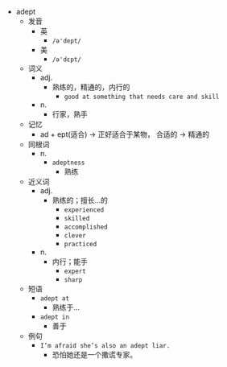 - adept
  - 发音
    - 英
      - `/ə'dept/`
    - 美
      - `/ə'dɛpt/`
  - 词义
    - adj.
      - 熟练的，精通的，内行的
        - `good at something that needs care and skill`
    - n.
      - 行家，熟手
  - 记忆
    - ad + ept(适合) → 正好适合于某物， 合适的 → 精通的
  - 同根词
    - n.
      - `adeptness`
        - 熟练
  - 近义词
    - adj.
      - 熟练的；擅长…的
        - `experienced`
        - `skilled`
        - `accomplished`
        - `clever`
        - `practiced`
    - n.
      - 内行；能手
        - `expert`
        - `sharp`
  - 短语
    - `adept at`
      - 熟练于… 
    - `adept in`
      - 善于 
  - 例句
    - `I’m afraid she’s also an adept liar.`
      - 恐怕她还是一个撒谎专家。

